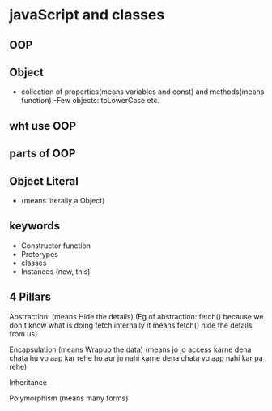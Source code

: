 # javaScript and classes

## OOP

## Object
- collection of properties(means variables and const) and methods(means function)
-Few objects: toLowerCase etc.

## wht use OOP

## parts of OOP

## Object Literal 
- (means literally a Object)

## keywords
- Constructor function
- Protorypes
- classes
- Instances (new, this)

## 4 Pillars
Abstraction:  (means Hide the details) (Eg of abstraction: fetch() because we don't know what is doing fetch internally it means fetch() hide the details from us)

Encapsulation (means Wrapup the data) (means jo jo access karne dena chata hu vo aap kar rehe ho aur jo nahi karne dena chata vo aap nahi kar pa rehe)

Inheritance

Polymorphism (means many forms)